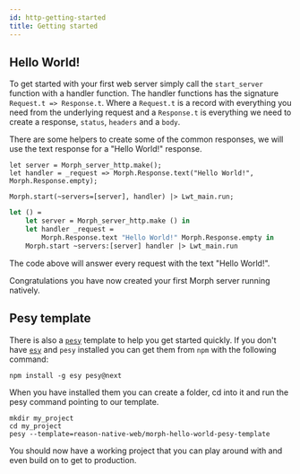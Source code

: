 ```yaml
---
id: http-getting-started
title: Getting started
---
```


## Hello World!

To get started with your first web server simply call the `start_server` function with a handler function. The handler functions has the signature `Request.t => Response.t`. Where a `Request.t` is a record with everything you need from the underlying request and a `Response.t` is everything we need to create a response, `status`, `headers` and a `body`.

There are some helpers to create some of the common responses, we will use the text response for a "Hello World!" response.

<!--DOCUSAURUS_CODE_TABS-->
<!--Reason-->

```reason
let server = Morph_server_http.make();
let handler = _request => Morph.Response.text("Hello World!", Morph.Response.empty);

Morph.start(~servers=[server], handler) |> Lwt_main.run;
```

<!--OCaml-->

```ocaml
let () =
    let server = Morph_server_http.make () in
    let handler _request =
        Morph.Response.text "Hello World!" Morph.Response.empty in
    Morph.start ~servers:[server] handler |> Lwt_main.run
```

<!--END_DOCUSAURUS_CODE_TABS-->

The code above will answer every request with the text "Hello World!".

Congratulations you have now created your first Morph server running natively.

## Pesy template

There is also a [`pesy`](https://github.com/esy/pesy) template to help you get started quickly. If you don't have [`esy`](https://esy.sh) and `pesy` installed you can get them from `npm` with the following command:

```
npm install -g esy pesy@next
```

When you have installed them you can create a folder, cd into it and run the pesy command pointing to our template.

```
mkdir my_project
cd my_project
pesy --template=reason-native-web/morph-hello-world-pesy-template
```

You should now have a working project that you can play around with and even build on to get to production.
